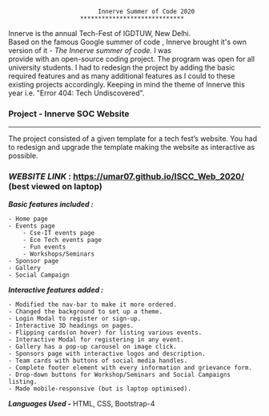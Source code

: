                                                     
					         Innerve Summer of Code 2020
						*****************************

Innerve is the annual Tech-Fest of IGDTUW, New Delhi.													
Based on the famous Google summer of code , Innerve  brought it's own version of it - *The Innerve summer of code.* I was  
provide with an open-source coding project. The program was open for all university students.
I had to redesign the project by adding the basic required features and as many additional features as I could to these
existing projects accordingly. Keeping in mind the theme of Innerve this year i.e. "Error 404: Tech Undiscovered". 

### Project  - Innerve SOC Website
--------------------------------
The project consisted of a given template for a tech fest’s website. You had to redesign and upgrade the template making the
website as interactive as possible.

 


### *WEBSITE LINK*  :  https://umar07.github.io/ISCC_Web_2020/ (best viewed on laptop)


***Basic features included :***	

	- Home page
	- Events page
		- Cse-IT events page
		- Ece Tech events page
		- Fun events
		- Workshops/Seminars
	- Sponsor page
	- Gallery
	- Social Campaign

***Interactive features added :***

	- Modified the nav-bar to make it more ordered.
	- Changed the background to set up a theme.
	- Login Modal to register or sign-up.
	- Interactive 3D headings on pages.
	- Flipping cards(on hover) for listing various events.
	- Interactive Modal for registering in any event.
	- Gallery has a pop-up carousel on image click.
	- Sponsors page with interactive logos and description.
	- Team cards with buttons of social media handles.
	- Complete footer element with every information and grievance form.
	- Drop-down buttons for Workshop/Seminars and Social Campaigns listing.
	- Made mobile-responsive (but is laptop optimised).


***Languages Used -*** HTML, CSS, Bootstrap-4 



